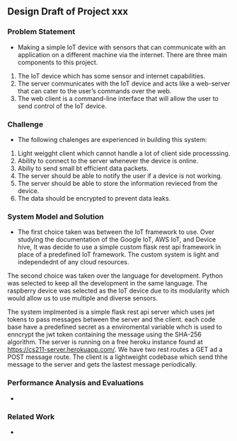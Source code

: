 ## Design Draft of Project xxx

### Problem Statement

- Making a simple IoT device with sensors that can communicate with an application on
a different machine via the internet. There are three main components to this project.
1) The IoT device which has some sensor and internet capabilities.
2) The server communicates with the IoT device and acts like a web-server that can
cater to the user’s commands over the web.
3) The web client is a command-line interface that will allow the user to send control of the IoT device. 

### Challenge

- The following chalenges are experienced in building this system:
1) Light weigght client which cannot handle a lot of client side processsing. 
2) Ability to connect to the server whenever the device is online.
3) Abiliy to send small bt efficient data packets. 
4) The server should be able to notify the user if a device is not working. 
5) The server should be able to store the information revieced from the device. 
6) The data should be encrypted to prevent data leaks. 

### System Model and Solution

- The first choice taken was between the IoT framework to use. Over studying the
documentation of the Google IoT, AWS IoT, and Device hive, It was decide to use a simple custom flask rest api framework in place of a predefined IoT framework. The custom system is light and independednt of any cloud resources. 

The second choice was taken over the language for development. Python was selected to keep all the development in the same language. The raspberry device was selected as the IoT device due to its modularity which would allow us to use multiple and diverse sensors. 

The system implmented is a simple flask rest api server which uses jwt tokens to pass messages between the server and the client. each code base have a predefined secret as a enviromental variable whch is used to enncrypt the jwt token containing the message using the SHA-256 algorithm. The server is running on a free heroku instance found at https://cs211-server.herokuapp.com/. We have two rest routes a GET ad a POST message route. The client is a lightweight codebase which send thhe message to the server and gets the lastest message periodically. 

### Performance Analysis and Evaluations

- 

### Related Work

- 

